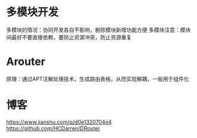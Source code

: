 # 多模块开发

多模块的情况：协同开发各自不影响，删除模块新增功能方便
多模块注意：模块间最好不要直接依赖，要防止资源冲突，防止资源重复

# Arouter

原理：通过APT注解处理技术，生成路由表格，从而实现解耦，一般用于组件化

# 博客

https://www.jianshu.com/p/d0e1320704e4
https://github.com/HCDarren/DRouter